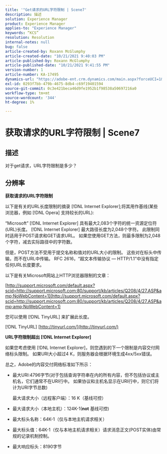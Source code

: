 ```yaml
---
title: '"Get请求的URL字符限制 | Scene7'
description: 描述
solution: Experience Manager
product: Experience Manager
applies-to: "Experience Manager"
keywords: “KCS”
resolution: Resolution
internal-notes: null
bug: false
article-created-by: Roxann McGlumphy
article-created-date: "10/21/2021 9:40:03 PM"
article-published-by: Roxann McGlumphy
article-published-date: "10/21/2021 9:41:55 PM"
version-number: 1
article-number: KA-17495
dynamics-url: "https://adobe-ent.crm.dynamics.com/main.aspx?forceUCI=1&pagetype=entityrecord&etn=knowledgearticle&id=6a89cf70-b732-ec11-b6e5-000d3a5ba97a"
exl-id: 0293f7bb-479b-4675-8db4-c69f19401594
source-git-commit: 0c3e421beca46d9fe1952b1f98538a50697216a0
workflow-type: tm+mt
source-wordcount: '344'
ht-degree: 1%

---
```


# 获取请求的URL字符限制 | Scene7

## 描述


对于get请求，URL字符限制是多少？


## 分辨率


<b>获取请求的URL字符限制</b>

以下是有关的URL长度限制的摘录 [!DNL Internet Explorer];将其用作基线(某些浏览器，例如 [!DNL Opera] 支持较长的URL):

“Microsoft” [!DNL Internet Explorer] 具有最大2,083个字符的统一资源定位符(URL)长度。 [!DNL Internet Explorer] 最大路径长度为2,048个字符。 此限制同时适用于POST请求和GET请求URL。 如果您使用GET方法，则最多限制为2,048个字符，减去实际路径中的字符数。

但是，POST方法不受用于提交名称和值对的URL大小的限制。 这些对在标头中传输，而不在URL中传输。 RFC 2616，“超文本传输协议 — HTTP/1.1”中没有指定任何URL长度要求。

以下是有关Microsoft网站上HTTP浏览器限制的文章：

[http://support.microsoft.com/default.aspx?scid=http://support.microsoft.com:80/support/kb/articles/Q208/4/27.ASP&amp;NoWebContent=1](http://support.microsoft.com/default.aspx?scid=http://support.microsoft.com:80/support/kb/articles/Q208/4/27.ASP&amp;amp;NoWebContent=1)

您可以使用 [!DNL TinyURL] 来扩展此长度。

[!DNL TinyURL] [http://tinyurl.com/](http://tinyurl.com/)

<b>URL字符限制超出 [!DNL Internet Explorer]</b>

如果您考虑使用 [!DNL Internet Explorer]，则您遇到的下一个限制是内容交付网络标头限制。 如果URI大小超过4 K，则服务器会根据环境生成4xx/5xx错误。

总之，Adobe的内容交付网络标准如下所示：

- 最大URI:4796字节(对于包括查询字符串在内的所有内容，但不包括协议或主机名，它们通常不在URI行中。 如果协议和主机名显示在URI行中，则它们将计为URI字节总数)

   最大请求大小（远程客户端）：16 K（基线可控）
- 最大请求大小（本地主机）：124K-1(<b>not</b> 基线可控)
- 最大标头名称：64K-1（仅与本地主机请求相关）
- 最大标头值：64K-1（仅与本地主机请求相关）请求消息正文(POST实体)由常规的记录机制控制。
- 最大响应标头：8190字节
